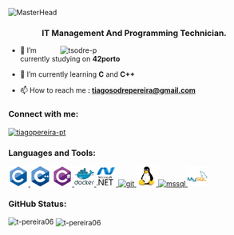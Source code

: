 ![MasterHead](https://media0.giphy.com/media/v1.Y2lkPTc5MGI3NjExeDFzbDU5ZmFiNmtqeDVpaGVrdmt0OG12M2NxNWV6cDM1MzRidTI4dyZlcD12MV9pbnRlcm5hbF9naWZfYnlfaWQmY3Q9Zw/qgQUggAC3Pfv687qPC/giphy.gif)
<h3 align="center">IT Management And Programming Technician.</h3>
<img align="right" alt="tsodre-p" width="400" src="https://badge.mediaplus.ma/darkblue/tsodre-p?1337Badge=off&UM6P=off">

- 🔭 I’m currently studying on **42porto**

- 🌱 I’m currently learning **C** and **C++**

- 📫 How to reach me **: tiagosodrepereira@gmail.com**

<h3 align="left">Connect with me:</h3>
<p align="left">
<a href="https://linkedin.com/in/tiagopereira-pt" target="blank"><img align="center" src="https://raw.githubusercontent.com/rahuldkjain/github-profile-readme-generator/master/src/images/icons/Social/linked-in-alt.svg" alt="tiagopereira-pt" height="30" width="40" /></a>
</p>

<h3 align="left">Languages and Tools:</h3>
<p align="left"> <a href="https://www.cprogramming.com/" target="_blank" rel="noreferrer"> <img src="https://raw.githubusercontent.com/devicons/devicon/master/icons/c/c-original.svg" alt="c" width="40" height="40"/> </a> 
<img src="https://raw.githubusercontent.com/devicons/devicon/master/icons/cplusplus/cplusplus-original.svg" alt="cplusplus" width="40" height="40"/> <a href="https://www.w3schools.com/cs/" target="_blank" rel="noreferrer"> <img src="https://raw.githubusercontent.com/devicons/devicon/master/icons/csharp/csharp-original.svg" alt="csharp" width="40" height="40"/> </a> <a href="https://www.docker.com/" target="_blank" rel="noreferrer"> <img src="https://raw.githubusercontent.com/devicons/devicon/master/icons/docker/docker-original-wordmark.svg" alt="docker" width="40" height="40"/> </a> <a href="https://dotnet.microsoft.com/" target="_blank" rel="noreferrer"> <img src="https://raw.githubusercontent.com/devicons/devicon/master/icons/dot-net/dot-net-original-wordmark.svg" alt="dotnet" width="40" height="40"/> </a> <a href="https://git-scm.com/" target="_blank" rel="noreferrer"> <img src="https://www.vectorlogo.zone/logos/git-scm/git-scm-icon.svg" alt="git" width="40" height="40"/> </a> <a href="https://www.linux.org/" target="_blank" rel="noreferrer"> <img src="https://raw.githubusercontent.com/devicons/devicon/master/icons/linux/linux-original.svg" alt="linux" width="40" height="40"/> </a> <a href="https://www.microsoft.com/en-us/sql-server" target="_blank" rel="noreferrer"> <img src="https://www.svgrepo.com/show/303229/microsoft-sql-server-logo.svg" alt="mssql" width="40" height="40"/> </a> <a href="https://www.mysql.com/" target="_blank" rel="noreferrer"> <img src="https://raw.githubusercontent.com/devicons/devicon/master/icons/mysql/mysql-original-wordmark.svg" alt="mysql" width="40" height="40"/> </a> </p>

<h3 align="left">GitHub Status:</h3>
<p><img align="left" src="https://github-readme-stats.vercel.app/api?username=t-pereira06&show_icons=true&locale=en&theme=github_dark&hide_border=true" alt="t-pereira06" /></p>
<p>&nbsp;<img align="center" src="https://github-readme-stats.vercel.app/api/top-langs/?username=t-pereira06&layout=compact&theme=github_dark&hide_border=true" alt="t-pereira06" /></p>
